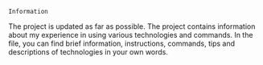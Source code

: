 	Information
The project is updated as far as possible.
The project contains information about my experience in using various technologies and commands.
In the file, you can find brief information, instructions, commands, tips and descriptions of technologies in your own words.

